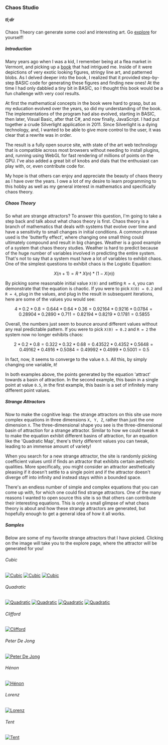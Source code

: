 ### Chaos Studio

##### tl;dr
Chaos Theory can generate some cool and interesting art. Go [explore](http://chaos-studio.io/#/explore) for yourself!

##### Introduction
Many years ago when I was a kid, I remember being at a flea market in Vermont, and picking up a 
[book](http://sprott.physics.wisc.edu/sa.htm) that had intrigued me.  Inside of it were 
depictions of very exotic looking figures, stringy line art, and patterned blobs.  As I delved 
deeper into the book, I realized that it provided step-by-step BASIC code for generating these 
figures and finding new ones!  At the time I had only dabbled a tiny bit in BASIC, so I thought 
this book would be a fun challenge with very cool results.

At first the mathematical concepts in the book were hard to grasp, but as my education evolved 
over the years, so did my understanding of the book.  The implementations of the program had 
also evolved, starting in BASIC, then later, Visual Basic, after that C#, and now finally, 
JavaScript.  I had put together a crude Silverlight application in 2011. Since Silverlight is 
a dying technology, and, I wanted to be able to give more control to the user, it was clear 
that a rewrite was in order.


The result is a fully open source site, with state of the art web technology that is compatible 
across most browsers without needing to install plugins, and, running using WebGL for fast 
rendering of millions of points on the GPU.  I've also added a great bit of knobs and dials that 
the enthusiast can play with, or, even contribute code for.


My hope is that others can enjoy and appreciate the beauty of chaos theory as I have over the 
years.  I owe a lot of my desire to learn programming to this hobby as well as my general interest 
in mathematics and specifically chaos theory. 

##### Chaos Theory
So what are strange attractors?  To answer this question, I'm going to take a step back and talk
about what chaos theory is first.  Chaos theory is a branch of mathematics that deals with
systems that evolve over time and have a sensitivity to small changes in initial conditions.
A common phrase used is the 'butterfly effect', where changing one small thing could ultimately
compound and result in big changes.  Weather is a good example of a system that chaos theory
studies.  Weather is hard to predict because of the huge number of variables involved in
predicting the entire system.  That's not to say that a system must have a lot of variables
to exhibit chaos.  One of the simplest questions to exhibit chaos is the Logistic Equation:

```math
X(n+1) = R * X(n) * (1 - X(n))
```

By picking some reasonable initial value `X(0)` and setting `R = 4`, you can demonstrate that
the equation is chaotic.  If you were to pick `X(0) = 0.2` and `R = 4`, plug in the values,
and plug in the result in subsequent iterations, here are some of the values you would see:

```math
4 * 0.2 * 0.8 = 0.64
4 * 0.64 * 0.36 = 0.9216
4 * 0.9216 * 0.0784 = 0.2890
4 * 0.2890 * 0.711 = 0.8219
4 * 0.8219 * 0.1781 = 0.5855
```

Overall, the numbers just seem to bounce around different values without any real predictable
pattern. If you were to pick `X(0) = 0.2` and `R = 2` the system now no longer exhibits chaos:

```math
2 * 0.2 * 0.8 = 0.32
2 * 0.32 * 0.68 = 0.4352
2 * 0.4352 * 0.5648 = 0.4916
2 * 0.4916 * 0.5084 = 0.4999
2 * 0.4999 * 0.5001 = 0.5
```

In fact, now, it seems to converge to the value `0.5`.  All this, by simply changing one
variable, `R`!

In both examples above, the points generated by the equation 'attract' towards a basin of
attraction.  In the second example, this basin in a single point at value `0.5`, in the first
example, this basin is a set of infinitely many different point values.

##### Strange Attractors
Now to make the cognitive leap: the strange attractors on this site use more complex equations
in three dimensions `X, Y, Z`, rather than just the one dimension `X`.  The three-dimensional
shape you see is the three-dimensional basin of attraction for a strange attractor.  Similar to
how we could tweak `R` to make the equation exhibit different basins of attraction, for an
equation like the 'Quadratic Map', there's thirty different values you can tweak, leading to an
immense amount of variety!

When you search for a new strange attractor, the site is randomly picking coefficient values
until if finds an attractor that exhibits certain aesthetic qualities.  More specifically, you
might consider an attractor aesthetically pleasing if it doesn't settle to a single point and
if the attractor doesn't diverge off into infinity and instead stays within a bounded space.

There's an endless number of simple and complex equations that you can come up with, for which
one could find strange attractors.  One of the many reasons I wanted to open source this
site is so that others can contribute their interesting equations.  This is only a small glimpse of
what chaos theory is about and how these strange attractors are generated, but hopefully enough
to get a general idea of how it all works.

##### Samples
Below are some of my favorite strange attractors that I have picked.  Clicking on the image will
take you to the explore page, where the attractor will be generated for you!

###### Cubic
[![Cubic](../png/cubic1.png)](http://chaos-studio.io/#/explore/PDE3OkF0dHJhY3RvclNuYXBzaG90MzptYXA8ODpDdWJpY01hcD4zOnJuZzwyNzpMaW5lYXJDb25ncnVlbnRpYWxHZW5lcmF0b3I0OnNlZWQoMTQ3NzExNjEzOTcwMyk+MTc6c3RhcnRpbmdJdGVyYXRpb24oMjAwMCk+)
[![Cubic](../png/cubic2.png)](http://chaos-studio.io/#/explore/PDE3OkF0dHJhY3RvclNuYXBzaG90MzptYXA8ODpDdWJpY01hcD4zOnJuZzwyNzpMaW5lYXJDb25ncnVlbnRpYWxHZW5lcmF0b3I0OnNlZWQoMTQ3NzE0OTY0MTM1Myk+MTc6c3RhcnRpbmdJdGVyYXRpb24oMjAwMCk+)
[![Cubic](../png/cubic3.png)](http://chaos-studio.io/#/explore/PDE3OkF0dHJhY3RvclNuYXBzaG90MzptYXA8ODpDdWJpY01hcD4zOnJuZzwyNzpMaW5lYXJDb25ncnVlbnRpYWxHZW5lcmF0b3I0OnNlZWQoMTQ3NzE0OTc4NTg3MSk+MTc6c3RhcnRpbmdJdGVyYXRpb24oMjAwMCk+)

###### Quadratic
[![Quadratic](../png/quadratic1.png)](http://chaos-studio.io/#/explore/PDE3OkF0dHJhY3RvclNuYXBzaG90MzptYXA8MTI6UXVhZHJhdGljTWFwPjM6cm5nPDI3OkxpbmVhckNvbmdydWVudGlhbEdlbmVyYXRvcjQ6c2VlZCgxNDc3MTQ4MzY2MzM1KT4xNzpzdGFydGluZ0l0ZXJhdGlvbigyMDAwKT4=)
[![Quadratic](../png/quadratic2.png)](http://chaos-studio.io/#/explore/PDE3OkF0dHJhY3RvclNuYXBzaG90MzptYXA8MTI6UXVhZHJhdGljTWFwPjM6cm5nPDI3OkxpbmVhckNvbmdydWVudGlhbEdlbmVyYXRvcjQ6c2VlZCgxNDc3MTQ4NTkwMjg4KT4xNzpzdGFydGluZ0l0ZXJhdGlvbigyMDAwKT4=)
[![Quadratic](../png/quadratic3.png)](http://chaos-studio.io/#/explore/PDE3OkF0dHJhY3RvclNuYXBzaG90MzptYXA8MTI6UXVhZHJhdGljTWFwPjM6cm5nPDI3OkxpbmVhckNvbmdydWVudGlhbEdlbmVyYXRvcjQ6c2VlZCgxNDc3MTQ4OTU5MDkwKT4xNzpzdGFydGluZ0l0ZXJhdGlvbigyMDAwKT4=)
[![Quadratic](../png/quadratic4.png)](http://chaos-studio.io/#/explore/PDE3OkF0dHJhY3RvclNuYXBzaG90MzptYXA8MTI6UXVhZHJhdGljTWFwPjM6cm5nPDI3OkxpbmVhckNvbmdydWVudGlhbEdlbmVyYXRvcjQ6c2VlZCgxNDc3MTUzMjQ2MTUxKT4xNzpzdGFydGluZ0l0ZXJhdGlvbigyMDAwKT4=)

###### Clifford
[![Clifford](../png/clifford1.png)](http://chaos-studio.io/#/explore/PDE3OkF0dHJhY3RvclNuYXBzaG90MzptYXA8MTE6Q2xpZmZvcmRNYXA+Mzpybmc8Mjc6TGluZWFyQ29uZ3J1ZW50aWFsR2VuZXJhdG9yNDpzZWVkKDE0NzcxNDk5MTI2MjkpPjE3OnN0YXJ0aW5nSXRlcmF0aW9uKDIwMDApPg==)

###### Peter De Jong
[![Peter De Jong](../png/peterDeJong1.png)](http://chaos-studio.io/#/explore/PDE3OkF0dHJhY3RvclNuYXBzaG90MzptYXA8MTQ6UGV0ZXJEZUpvbmdNYXA+Mzpybmc8Mjc6TGluZWFyQ29uZ3J1ZW50aWFsR2VuZXJhdG9yNDpzZWVkKDE0NzcxNTAwMjk5ODEpPjE3OnN0YXJ0aW5nSXRlcmF0aW9uKDIwMDApPg==)

###### Hénon
[![Hénon](../png/henon1.png)](http://chaos-studio.io/#/explore/PDE3OkF0dHJhY3RvclNuYXBzaG90MzptYXA8ODpIZW5vbk1hcD4zOnJuZzwyNzpMaW5lYXJDb25ncnVlbnRpYWxHZW5lcmF0b3I0OnNlZWQoMTQ3NzE1MDI2MTEzNyk+MTc6c3RhcnRpbmdJdGVyYXRpb24oMjAwMCk+)

###### Lorenz
[![Lorenz](../png/lorenz1.png)](http://chaos-studio.io/#/explore/PDE3OkF0dHJhY3RvclNuYXBzaG90MzptYXA8OTpMb3JlbnpNYXA+Mzpybmc8Mjc6TGluZWFyQ29uZ3J1ZW50aWFsR2VuZXJhdG9yNDpzZWVkKDE0NzcxNTA2NTQyNTUpPjE3OnN0YXJ0aW5nSXRlcmF0aW9uKDIwMDApPg==)

###### Tent
[![Tent](../png/tent1.png)](http://chaos-studio.io/#/explore/PDE3OkF0dHJhY3RvclNuYXBzaG90MzptYXA8NzpUZW50TWFwPjM6cm5nPDI3OkxpbmVhckNvbmdydWVudGlhbEdlbmVyYXRvcjQ6c2VlZCgxNDc3MTUwNzYzNjMwKT4xNzpzdGFydGluZ0l0ZXJhdGlvbigyMDAwKT4=)
